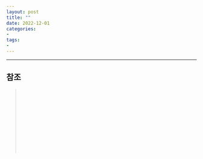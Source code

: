 ```yaml
---
layout: post
title: ""
date: 2022-12-01
categories:
- 
tags:
- 
---
```



---

## 





## 참조

> []()   
> []()   
> []()   
> []()   
> []()   
> []()   
> []()   
> []()   
> []()   
> []()   
> []()   